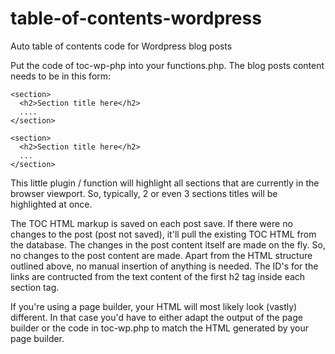 # table-of-contents-wordpress
Auto table of contents code for Wordpress blog posts

Put the code of toc-wp-php into your functions.php.
The blog posts content needs to be in this form:

```
<section>
  <h2>Section title here</h2>
  ....
</section>

<section>
  <h2>Section title here</h2>
  ...
</section>
```

This little plugin / function will highlight all sections that are currently in the browser viewport. So, typically, 2 or even 3 sections titles will be highlighted at once. 

The TOC HTML markup is saved on each post save. If there were no changes to the post (post not saved), it'll pull the existing TOC HTML from the database. The changes in the post content itself are made on the fly. So, no changes to the post content are made. Apart from the HTML structure outlined above, no manual insertion of anything is needed. The ID's for the links are contructed from the text content of the first h2 tag inside each section tag.

If you're using a page builder, your HTML will most likely look (vastly) different. In that case you'd have to either adapt the output of the page builder or the code in toc-wp.php to match the HTML generated by your page builder.


